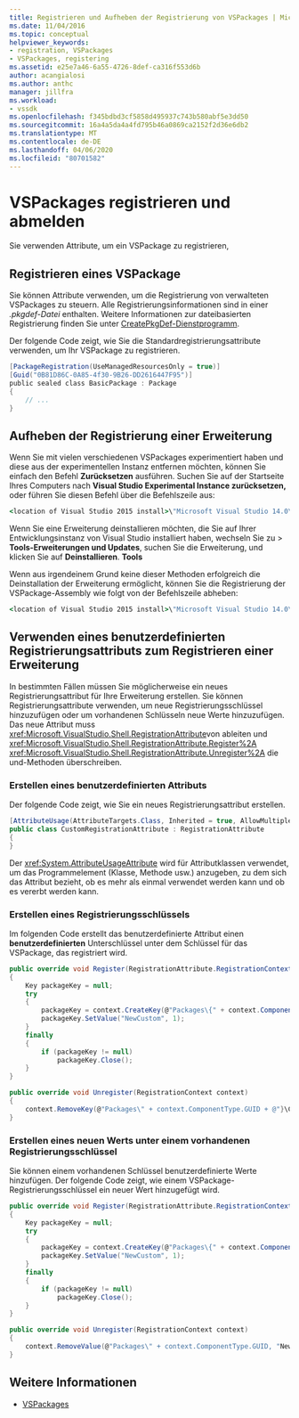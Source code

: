 ```yaml
---
title: Registrieren und Aufheben der Registrierung von VSPackages | Microsoft Docs
ms.date: 11/04/2016
ms.topic: conceptual
helpviewer_keywords:
- registration, VSPackages
- VSPackages, registering
ms.assetid: e25e7a46-6a55-4726-8def-ca316f553d6b
author: acangialosi
ms.author: anthc
manager: jillfra
ms.workload:
- vssdk
ms.openlocfilehash: f345bdbd3cf5858d495937c743b580abf5e3dd50
ms.sourcegitcommit: 16a4a5da4a4fd795b46a0869ca2152f2d36e6db2
ms.translationtype: MT
ms.contentlocale: de-DE
ms.lasthandoff: 04/06/2020
ms.locfileid: "80701582"
---
```

# <a name="register-and-unregister-vspackages"></a>VSPackages registrieren und abmelden
Sie verwenden Attribute, um ein VSPackage zu registrieren,

## <a name="register-a-vspackage"></a>Registrieren eines VSPackage
 Sie können Attribute verwenden, um die Registrierung von verwalteten VSPackages zu steuern. Alle Registrierungsinformationen sind in einer *.pkgdef-Datei* enthalten. Weitere Informationen zur dateibasierten Registrierung finden Sie unter [CreatePkgDef-Dienstprogramm](../extensibility/internals/createpkgdef-utility.md).

 Der folgende Code zeigt, wie Sie die Standardregistrierungsattribute verwenden, um Ihr VSPackage zu registrieren.

```csharp
[PackageRegistration(UseManagedResourcesOnly = true)]
[Guid("0B81D86C-0A85-4f30-9B26-DD2616447F95")]
public sealed class BasicPackage : Package
{
    // ...
}
```

## <a name="unregister-an-extension"></a>Aufheben der Registrierung einer Erweiterung
 Wenn Sie mit vielen verschiedenen VSPackages experimentiert haben und diese aus der experimentellen Instanz entfernen möchten, können Sie einfach den Befehl **Zurücksetzen** ausführen. Suchen Sie auf der Startseite Ihres Computers nach **Visual Studio Experimental Instance zurücksetzen,** oder führen Sie diesen Befehl über die Befehlszeile aus:

```cmd
<location of Visual Studio 2015 install>\"Microsoft Visual Studio 14.0\VSSDK\VisualStudioIntegration\Tools\Bin\CreateExpInstance.exe" /Reset /VSInstance=14.0 /RootSuffix=Exp
```

 Wenn Sie eine Erweiterung deinstallieren möchten, die Sie auf Ihrer Entwicklungsinstanz von Visual Studio installiert haben, wechseln Sie zu > **Tools-Erweiterungen und Updates**, suchen Sie die Erweiterung, und klicken Sie auf **Deinstallieren**. **Tools**

 Wenn aus irgendeinem Grund keine dieser Methoden erfolgreich die Deinstallation der Erweiterung ermöglicht, können Sie die Registrierung der VSPackage-Assembly wie folgt von der Befehlszeile abheben:

```cmd
<location of Visual Studio 2015 install>\"Microsoft Visual Studio 14.0\VSSDK\VisualStudioIntegration\Tools\Bin\regpkg" /unregister <pathToVSPackage assembly>
```

<a name="using-a-custom-registration-attribute-to-register-an-extension"></a>

## <a name="use-a-custom-registration-attribute-to-register-an-extension"></a>Verwenden eines benutzerdefinierten Registrierungsattributs zum Registrieren einer Erweiterung

In bestimmten Fällen müssen Sie möglicherweise ein neues Registrierungsattribut für Ihre Erweiterung erstellen. Sie können Registrierungsattribute verwenden, um neue Registrierungsschlüssel hinzuzufügen oder um vorhandenen Schlüsseln neue Werte hinzuzufügen. Das neue Attribut muss <xref:Microsoft.VisualStudio.Shell.RegistrationAttribute>von ableiten und <xref:Microsoft.VisualStudio.Shell.RegistrationAttribute.Register%2A> <xref:Microsoft.VisualStudio.Shell.RegistrationAttribute.Unregister%2A> die und-Methoden überschreiben.

### <a name="create-a-custom-attribute"></a>Erstellen eines benutzerdefinierten Attributs

Der folgende Code zeigt, wie Sie ein neues Registrierungsattribut erstellen.

```csharp
[AttributeUsage(AttributeTargets.Class, Inherited = true, AllowMultiple = false)]
public class CustomRegistrationAttribute : RegistrationAttribute
{
}
```

 Der <xref:System.AttributeUsageAttribute> wird für Attributklassen verwendet, um das Programmelement (Klasse, Methode usw.) anzugeben, zu dem sich das Attribut bezieht, ob es mehr als einmal verwendet werden kann und ob es vererbt werden kann.

### <a name="create-a-registry-key"></a>Erstellen eines Registrierungsschlüssels

Im folgenden Code erstellt das benutzerdefinierte Attribut einen **benutzerdefinierten** Unterschlüssel unter dem Schlüssel für das VSPackage, das registriert wird.

```csharp
public override void Register(RegistrationAttribute.RegistrationContext context)
{
    Key packageKey = null;
    try
    {
        packageKey = context.CreateKey(@"Packages\{" + context.ComponentType.GUID + @"}\Custom");
        packageKey.SetValue("NewCustom", 1);
    }
    finally
    {
        if (packageKey != null)
            packageKey.Close();
    }
}

public override void Unregister(RegistrationContext context)
{
    context.RemoveKey(@"Packages\" + context.ComponentType.GUID + @"}\Custom");
}
```

### <a name="create-a-new-value-under-an-existing-registry-key"></a>Erstellen eines neuen Werts unter einem vorhandenen Registrierungsschlüssel

Sie können einem vorhandenen Schlüssel benutzerdefinierte Werte hinzufügen. Der folgende Code zeigt, wie einem VSPackage-Registrierungsschlüssel ein neuer Wert hinzugefügt wird.

```csharp
public override void Register(RegistrationAttribute.RegistrationContext context)
{
    Key packageKey = null;
    try
    {
        packageKey = context.CreateKey(@"Packages\{" + context.ComponentType.GUID + "}");
        packageKey.SetValue("NewCustom", 1);
    }
    finally
    {
        if (packageKey != null)
            packageKey.Close();
    }
}

public override void Unregister(RegistrationContext context)
{
    context.RemoveValue(@"Packages\" + context.ComponentType.GUID, "NewCustom");
}
```

## <a name="see-also"></a>Weitere Informationen
- [VSPackages](../extensibility/internals/vspackages.md)
